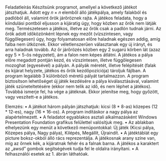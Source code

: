 Feladatleírás
Készítsünk programot, amellyel a következő játékot játszhatjuk. 
Adott egy 𝑛 × 𝑛 elemből álló játékpálya, amely falakból és padlóból áll, valamint őrök járőröznek rajta. A játékos feladata, hogy a kiindulási pontból eljusson a kijáratig úgy, hogy közben az őrök nem
látják meg. Természetesen a játékos, illetve az őrök csak a padlón tudnak járni. 
Az őrök adott időközönként lépnek egy mezőt (vízszintesen, vagy függőlegesen) 
úgy, hogy folyamatosan előre haladnak egészen addig, amíg falba nem ütköznek. 
Ekkor véletlenszerűen választanak egy új irányt, és arra haladnak tovább. Az őr 
járőrözés közben egy 2 sugarú körben lát (azaz egy 5 × 5-ös négyzetet), ám a 
falon nem képes átlátni. 
A játékos a pálya előre megadott pontján kezd, és vízszintesen, illetve 
függőlegesen mozoghat (egyesével) a pályán. 
A pályák méretét, illetve felépítését (falak és kijárat helyzete, játékos és őrök 
kezdőpozíciója) tároljuk fájlban. A program legalább 3 különböző méretű pályát 
tartalmazzon. 
A program biztosítson lehetőséget új játék kezdésére a pálya kiválasztásával, 
valamint játék szüneteltetésére (ekkor nem telik az idő, és nem léphet a játékos). 
Továbbá ismerje fel, ha vége a játéknak. Ekkor jelenítse meg, hogy győzött, vagy 
veszített-e a játékos.


Elemzés:
•	A játékot három pályán játszhatjuk: kicsi (8 * 8-as) közepes (12 * 12-es), nagy (16 * 16-os). A program indításkor a nagy pálya az alapértelmezett.
•	A feladatot egyablakos asztali alkalmazásként Windows Presentation Foundation 
grafikus felülettel valósítjuk meg.
•	Az ablakban elhelyezünk egy menüt a következő menüpontokkal: Új játék (Kicsi pálya, Közepes pálya, Nagy pálya), Kilépés, Megállít, Újraindít.
•	A játéktáblát egy picture boksz-okból álló rács reprezentálja. A játékosnak arany színe van, míg az őrnek kék, a kijáratnak fehér és a falnak barna. A játékos a karaktert az „awsd” gombok segítségévek tudja fel le oldalra irányítani.
•	A felhasználói esetek az 1. ábrán láthatóak.
